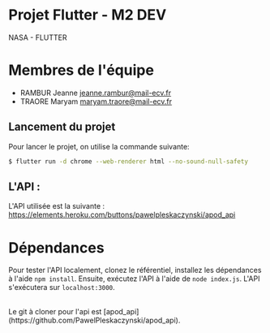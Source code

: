 # Projet Flutter - M2 DEV
NASA - FLUTTER

# Membres de l'équipe
- RAMBUR Jeanne jeanne.rambur@mail-ecv.fr
- TRAORE Maryam maryam.traore@mail-ecv.fr

## Lancement du projet

Pour lancer le projet, on utilise la commande suivante:

```sh
$ flutter run -d chrome --web-renderer html --no-sound-null-safety
```

## L'API :

L'API utilisée est la suivante :
 https://elements.heroku.com/buttons/pawelpleskaczynski/apod_api
<br>


# Dépendances

Pour tester l'API localement, clonez le référentiel, installez les dépendances à l'aide `npm install`. Ensuite, exécutez l'API à l'aide de `node index.js`. L'API s'exécutera sur `localhost:3000`.

<br>
Le git à cloner pour l'api est [apod_api](https://github.com/PawelPleskaczynski/apod_api).